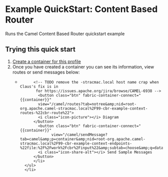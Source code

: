 # Example QuickStart: Content Based Router

Runs the Camel Content Based Router quickstart example

## Trying this quick start

<ol ng-init="profile = 'example-quickstarts-cbr'">
  <div fabric-containers="containers" profile="{{profile}}">
    <li>
      <a class="btn" href="#/fabric/containers/createContainer?profileIds={{profile}}"><i class="icon-plus"></i> Create a container for this profile</a>
    </li>
    <li>
      Once you have created a container you can see its information, view routes or send messages below:
    	<ul>
    	  <li ng-repeat="container in containers">
          <span fabric-container-link="{{container}}"/>
        
          <!-- TODO remove the -stracmac.local host name crap when Claus's fix is in
           for https://issues.apache.org/jira/browse/CAMEL-6938 -->
    	    <button class="btn" fabric-container-connect="{{container}}" 
            view="/camel/routes?tab=notree&amp;nid=root-org.apache.camel-stracmac.local%2F99-cbr-example-context-routes-%22cbr-route%22">
            <i class="icon-picture"></i> Diagram
          </button>
    	    <button class="btn" fabric-container-connect="{{container}}"
                  view="/camel/sendMessage?tab=camel&amp;p=container&amp;nid=root-org.apache.camel-stracmac.local%2F99-cbr-example-context-endpoints-%22file:%2F%2Fwork%2Fcbr%2Finput%22&amp;subtab=choose&amp;q=data%2F">
            <i class="icon-share-alt"></i> Send Sample Messages
          </button>
    	  </li>
      </ul>
	  </li>
  </div>
</ol>

